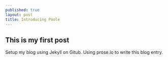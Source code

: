```yaml
---
published: true
layout: post
title: Introducing Poole
---
```


## This is my first post

Setup my blog using Jekyll on Gitub. Using prose.io to write this blog entry.